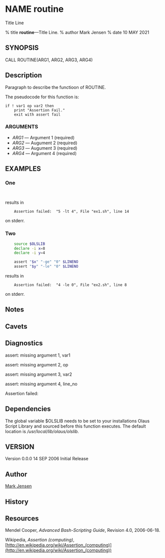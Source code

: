 # NAME routine

Title Line

% title **routine**&mdash;Title Line.
% author Mark Jensen
% date 10 MAY 2021

## SYNOPSIS

CALL ROUTINE(ARG1, ARG2, ARG3, ARG4)

## Description

Paragraph to describe the functioon of ROUTINE.

The pseudocode for this function is:

```pseudocode
if ! var1 op var2 then
    print "Assertion Fail."
    exit with assert fail
```

### ARGUMENTS

* *ARG1* &mdash; Argument 1 (required)
* *ARG2* &mdash; Augument 2 (required)
* *ARG3* &mdash; Augument 3 (required)
* *ARG4* &mdash; Argument 4 (required)


## EXAMPLES

### One

```fortran
    
```

results in

```console
    Assertion failed:  "5 -lt 4", File "ex1.sh", line 14
```

on stderr.

### Two

```bash
    source $OLSLIB
    declare -i x=8
    declare -i y=4

    assert "$x" "-ge" "0" $LINENO
    assert "$y" "-le" "0" $LINENO
```

results in

```console
    Assertion failed:  "4 -le 0", File "ex2.sh", line 8
```

on stderr.

## Notes

## Cavets

## Diagnostics

assert: missing argument 1, var1

assert: missing argument 2, op

assert: missing argument 3, var2

assert: missing argument 4, line_no

Assertion failed:

## Dependencies

The global variable $OLSLIB needs to be set to your installations Olaus Script Library
and sourced before this function executes.
The default location is _/usr/local/lib/olaus/olslib_.

## VERSION

Version 0.0.0 14 SEP 2006 Initial Release

## Author

[Mark Jensen](mailto:mark@jensen.net)

## History

## Resources

Mendel Cooper, *Advanced Bash-Scripting Guide*, Revision 4.0, 2006-06-18.

Wikipedia, *Assertion (computing)*,
[http://en.wikipedia.org/wiki/Assertion_(computing)](http://en.wikipedia.org/wiki/Assertion_(computing))
